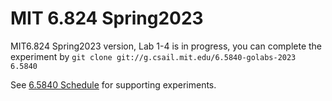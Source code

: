 # MIT 6.824 Spring2023
MIT6.824 Spring2023 version, Lab 1-4 is in progress, you can complete the experiment by 
```git clone git://g.csail.mit.edu/6.5840-golabs-2023 6.5840```

See [6.5840 Schedule](https://pdos.csail.mit.edu/6.824/schedule.html) for supporting experiments.

